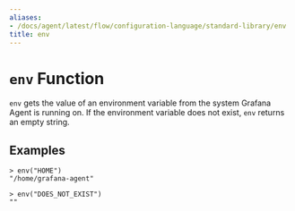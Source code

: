 ```yaml
---
aliases:
- /docs/agent/latest/flow/configuration-language/standard-library/env
title: env
---
```


# `env` Function

`env` gets the value of an environment variable from the system Grafana Agent
is running on. If the environment variable does not exist, `env` returns an
empty string.

## Examples

```
> env("HOME")
"/home/grafana-agent"

> env("DOES_NOT_EXIST")
""
```
